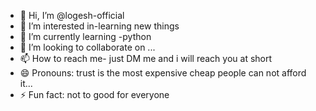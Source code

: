 - 👋 Hi, I’m @logesh-official
- 👀 I’m interested in-learning new things
- 🌱 I’m currently learning -python
- 💞️ I’m looking to collaborate on ...
- 📫 How to reach me- just DM me and i will reach you at short
- 😄 Pronouns: trust is the most expensive cheap people can not afford it...
- ⚡ Fun fact:  not to good for everyone

<!---
logesh-official/logesh-official is a ✨ special ✨ repository because its `README.md` (this file) appears on your GitHub profile.
You can click the Preview link to take a look at your changes.
--->
